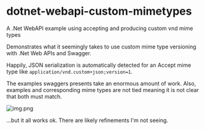 # dotnet-webapi-custom-mimetypes
A .Net WebAPI example using accepting and producing custom vnd mime types

Demonstrates what it seemingly takes to use custom mime type versioning
with .Net Web APIs and Swagger.

Happily, JSON serialization is automatically detected for an Accept mime type like `application/vnd.custom+json;version=1`.

The examples swaggers presents take an enormous amount of work. Also, 
examples and corresponding mime types are not tied meaning it is not clear that both must
match.

![img.png](img.png)

...but it all works ok. There are likely refinements I'm not seeing.
